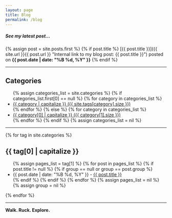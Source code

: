 ```yaml
---
layout: page
title: Blog
permalink: /blog
---
```


##### See my latest post...

{% assign post = site.posts.first %}
{% if post.title %}
[{{ post.title }}]({{ site.url }}{{ post.url }} "Internal link to my blog post: {{ post.title }}") posted on <span class="entry-date"><time datetime="{{ post.date | date_to_xmlschema }}" itemprop="datePublished"><strong>{{ post.date | date: "%B %d, %Y" }}</strong></time></span>
{% endif %}

---

## Categories
<ul>
{% assign categories_list = site.categories %}
{% if categories_list.first[0] == null %}
  {% for category in categories_list %}
  <li><a href="#{{ category }}">{{ category | capitalize }} ({{ site.tags[category].size }})</a></li>
  {% endfor %}
{% else %}
  {% for category in categories_list %}
  <li><a href="#{{ category[0] }}">{{ category[0] | capitalize }} ({{ category[1].size }})</a></li>
  {% endfor %}
{% endif %}
{% assign categories_list = nil %}
</ul>

---

{% for tag in site.categories %}
## {{ tag[0] | capitalize }}
<ul>
  {% assign pages_list = tag[1] %}
  {% for post in pages_list %}
    {% if post.title != null %}
    {% if group == null or group == post.group %}
    <li> <span class="entry-date"><time datetime="{{ post.date | date_to_xmlschema }}" itemprop="datePublished">{{ post.date | date: "%B %d, %Y" }}</time></span> - <a href="{{ site.url }}{{ post.url }}">{{ post.title }}</a></li>
    {% endif %}
    {% endif %}
  {% endfor %}
  {% assign pages_list = nil %}
  {% assign group = nil %}
</ul>
{% endfor %}

---

**Walk. Ruck. Explore.**

